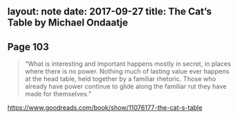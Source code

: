 layout: note
date: 2017-09-27
title: The Cat’s Table by Michael Ondaatje
---

## Page 103

> “What is interesting and important happens mostly in secret, in places where there is no power. Nothing much of lasting value ever happens at the head table, held together by a familiar rhetoric. Those who already have power continue to glide along the familiar rut they have made for themselves.”

https://www.goodreads.com/book/show/11076177-the-cat-s-table
